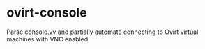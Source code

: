 # ovirt-console
Parse console.vv and partially automate connecting to Ovirt virtual machines with VNC enabled.
